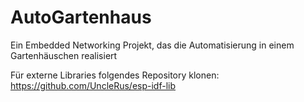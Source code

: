 # AutoGartenhaus
Ein Embedded Networking Projekt, das die Automatisierung in einem Gartenhäuschen realisiert

Für externe Libraries folgendes Repository klonen: https://github.com/UncleRus/esp-idf-lib
